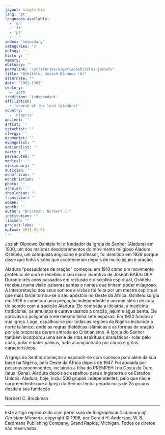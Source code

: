 ```yaml
---
layout: single-bio
lang: 'pt'
languages-available:
  - 'en'
  - 'fr'
  - 'pt'
  - ' '
index: 'secondary'
categories: 'o'
eulogy: ''
history: ''
memory: ''
obituary: ''
permalink: '/pt/stories/nigeria/oshitelu1-josiah/'
title: "Oshitelu, Josiah Olunowo (A)"
alternate: ""
date: '1902-1962'
century:
  - '20th'
tradition: 'independent'
affiliation:
  - 'church of the lord (aladura)'
country:
  - 'nigeria'
ancient: ''
artist: ''
catechist: ''
clergy: ''
ecumenist: ''
evangelist: ''
nationalist: ''
martyr: ''
persecuted: ''
medical: ''
missionary: ''
musician: ''
nonafrican: ''
nonchristian: ''
photo: ''
scholar: ''
theologian: ''
translator: ''
women: ''
youth: ''
author: "Brockman, Norbert C."
institution: ""
liaison: ""
project-luke: ''
upload: 2011-01-01
---
```




Josiah Olunowo Oshitelu foi o fundador da Igreja do Senhor (Aladura) em 1930, um dos maiores desdobramentos do movimento religioso Aladura. Oshitelu, um catequista anglicano e professor, foi demitido em 1926 porque disse que tinha visões que aconteceram depois de muito jejum e oração.

Aladura "possuidores de oração" começou em 1918 como um movimento profético de cura e recebeu o seu maior incentivo de Joseph BABALOLA. Durante três anos passados em reclusão e disciplina espiritual, Oshitelu recebeu numa visão palavras santas e nomes que tinham poder milagroso. A interpretação dos seus sonhos e visões foi feita por um mestre espiritual que mais tarde tornou-se o seu apóstolo no Oeste da África. Oshitelu surgiu em 1929 e começou uma pregação independente e um ministério de cura de acordo com a tradição Aladura. Ele combatia a idolatria, a medicina tradicional, os amuletos e curava usando a oração, jejum e água benta. Ele aprovava a poligamia e ele mesmo tinha sete esposas. Em 1930 fundou a sua igreja. Logo, espalhou-se por todas as regiões da Nigéria incluindo o norte islâmico, onde as regras dietéticas islâmicas e as formas de oração por ele propostas deram entrada ao Cristianismo. A Igreja do Senhor também incorporou uma série de ritos espirituais dramáticos- rolar pelo chão, pular e bater palmas, tudo acompanhado por choro e gritos característicos.

A Igreja do Senhor começou a expandir-se com sucesso para além da sua base na Nigéria, pelo Oeste da África depois de 1947. Foi apoiada por pessoas proeminentes, incluindo a filha do PREMPEH I na Costa de Ouro (atual Gana). Aladura depois se espalhou para a Inglaterra e os Estados Unidos. Aladura, hoje, inclui 500 grupos independentes, pelo que não é surpreendente que a Igreja do Senhor tenha gerado mais de 25 grupos desde a sua fundação.

Norbert C. Brockman

---

Este artigo reproduzido com permissão de *Biographical Dictionary of Christian Missions*, copyright © 1998, por Gerald H. Anderson, W. B. Eerdmans Publishing Company, Grand Rapids, Michigan. Todos os diretos são reservados.